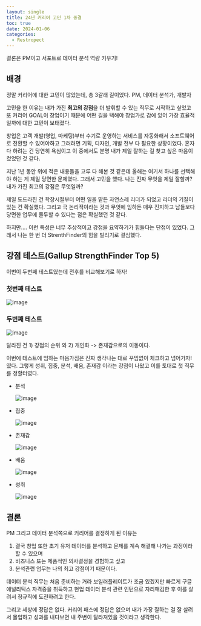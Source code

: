 ```yaml
---
layout: single
title: 24년 커리어 고민 1차 종결
toc: true
date: 2024-01-06
categories:
  - Restropect
---
```


결론은 PM이고 서포트로 데이터 분석 역량 키우기!

## 배경

정말 커리어에 대한 고민이 많았는데, 총 3갈래 길이었다. PM, 데이터 분석가, 개발자

고민을 한 이유는 내가 가진 **최고의 강점**을 더 발휘할 수 있는 직무로 시작하고 싶었고 또 커리어 GOAL이 창업이기 때문에 어떤 길을 택해야 창업가로 감에 있어 가장 효율적일까에 대한 고민이 보태졌다.

창업은 고객 개발(영업, 마케팅)부터 수기로 운영하는 서비스를 자동화해서 소프트웨어로 전환할 수 있어야하고 그러려면 기획, 디자인, 개발 전부 다 필요한 상황이었다.
혼자 다 하려는 건 당연히 욕심이고 이 중에서도 분명 내가 제일 잘하는 걸 찾고 싶은 마음이 컸었던 것 같다.

지난 1년 동안 위에 적은 내용들을 고루 다 해본 것 같은데 올해는 여기서 하나를 선택해야 하는 게 제일 당면한 문제였다.
그래서 고민을 했다. 나는 진짜 무엇을 제일 잘할까? 내가 가진 최고의 강점은 무엇일까?

제일 도드라진 건 학창시절부터 어떤 일을 맡든 자연스레 리더가 되었고 리더의 기질이 있는 건 확실했다. 그리고 극 논리적이라는 것과 무엇에 임하든 매우 진지하고 남들보다 당면한 업무에 몰두할 수 있다는 점은 확실했던 것 같다.

하지만.... 이런 특성은 너무 추상적이고 강점을 요약하기가 힘들다는 단점이 있었다. 그래서 나는 한 번 더 StrenthFinder의 힘을 빌리기로 결심했다.

## 강점 테스트(Gallup StrengthFinder Top 5)

이번이 두번째 테스트였는데 전후를 비교해보기로 하자!

### 첫번째 테스트

![image](https://github.com/changhwan77/changhwan77.github.io/assets/110464205/a72db6e3-afdf-4f89-9063-faabfbf9d412)

### 두번째 테스트

![image](https://github.com/changhwan77/changhwan77.github.io/assets/110464205/5674d364-ce35-41e3-a597-352565b43804)

달라진 건 1) 강점의 순위 와 2) 개인화 -> 존재감으로의 이동이다.

이번에 테스트에 임하는 마음가짐은 진짜 생각나는 대로 꾸밈없이 체크하고 넘어가자! 였다.
그렇게 성취, 집중, 분석, 배움, 존재감 이라는 강점이 나왔고 이를 토대로 첫 직무를 정할터였다.

- 분석

  ![image](https://github.com/changhwan77/changhwan77.github.io/assets/110464205/a4364e1c-e4be-4a9e-8f9e-55b66497cb90)

- 집중

  ![image](https://github.com/changhwan77/changhwan77.github.io/assets/110464205/adb69d1a-1aed-4003-b2ef-8fbaa52d5e20)

- 존재감

  ![image](https://github.com/changhwan77/changhwan77.github.io/assets/110464205/f3d08eb9-ea67-4970-90b6-c57be73bf9ce)

- 배움

  ![image](https://github.com/changhwan77/changhwan77.github.io/assets/110464205/f8de5c92-a105-4080-895b-289be4fb3e69)

- 성취

  ![image](https://github.com/changhwan77/changhwan77.github.io/assets/110464205/ec221618-3d89-4e9f-8adc-130ffb9aadcd)

## 결론

PM 그리고 데이터 분석쪽으로 커리어를 결정하게 된 이유는

1. 결국 창업 또한 초기 유저 데이터를 분석하고 문제를 계속 해결해 나가는 과정이라 할 수 있으며
2. 비즈니스 또는 제품적인 의사결정을 경험하고 싶고
3. 분석관련 업무는 나의 최고 강점이기 때문이다.

데이터 분석 직무는 처음 준비하는 거라 보일러플레이트가 조금 있겠지만
빠르게 구글 애널리틱스 자격증을 취득하고 현업 데이터 분석 관련 인턴으로 자리매김한 후 이를 살려서 정규직에 도전하려고 한다.

그리고 세상에 정답은 없다. 커리어 패스에 정답은 없으며 내가 가장 잘하는 걸 잘 살려서 몰입하고 성과를 내다보면 내 주변이 달라져있을 것이라고 생각한다.
